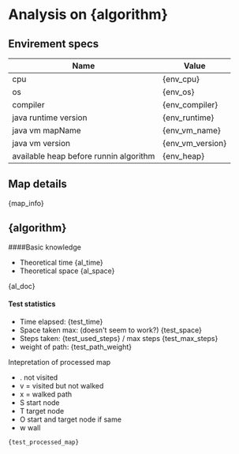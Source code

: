 # Analysis on {algorithm}

## Envirement specs

| Name | Value |
|------|-------|
| cpu  | {env_cpu} |
| os   | {env_os}  |
| compiler | {env_compiler} |
| java runtime version | {env_runtime} |
| java vm mapName | {env_vm_name} |
| java vm version | {env_vm_version} |
| available heap before runnin algorithm | {env_heap} |


## Map details
{map_info}

## {algorithm}

####Basic knowledge
* Theoretical time {al_time}
* Theoretical space {al_space}
<p>
{al_doc}
</p>

#### Test statistics
* Time elapsed: {test_time}
* Space taken max: (doesn't seem to work?) {test_space}
* Steps taken: {test_used_steps} / max steps {test_max_steps}
* weight of path: {test_path_weight}

Intepretation of processed map
* . not visited
* v = visited but not walked
* x = walked path
* S start node
* T target node
* O start and target node if same
* w wall 

```
{test_processed_map}
```